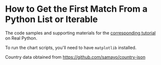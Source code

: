 # How to Get the First Match From a Python List or Iterable

The code samples and supporting materials for the [corresponding tutorial](https://realpython.com/python-first/) on Real Python.

To run the chart scripts, you'll need to have `matplotlib` installed.

Country data obtained from https://github.com/samayo/country-json
